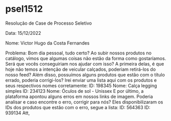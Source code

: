 # psel1512
Resolução de Case de Processo Seletivo

Data: 15/12/2022

Nome: Victor Hugo da Costa Fernandes

Problema:
Bom dia pessoal, tudo certo? Ao subir nossos produtos no catálogo, vimos que algumas coisas não estão da forma como gostaríamos. Será que vocês conseguiriam nos ajudar com isso? A primeira delas, é que hoje não temos a intenção de veicular calçados, poderiam retirá-los do nosso feed? Além disso, possuímos alguns produtos que estão com o título errado, poderia corrigi-los? Irei enviar uma lista aqui com os produtos e seus respectivos nomes corretamente: ID: 198345 Nome: Calça legging simples ID: 234123 Nome: Óculos de sol - Unissex E por último, a plataforma apontou alguns erros em nossos links de imagem. Poderia analisar e caso encontre o erro, corrigir para nós? Eles disponibilizaram os IDs dos produtos que estão com o erro, segue a lista: ID: 564363 ID: 939134 Att,
